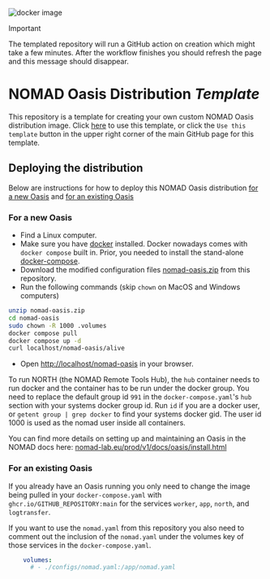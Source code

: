 ![docker image](https://github.com/FAIRmat-NFDI/nomad-distribution-template/actions/workflows/docker-publish.yml/badge.svg)

> [!IMPORTANT] 
> The templated repository will run a GitHub action on creation which might take a few minutes.
> After the workflow finishes you should refresh the page and this message should disappear.

# NOMAD Oasis Distribution *Template*
This repository is a template for creating your own custom NOMAD Oasis distribution image.
Click [here](https://github.com/new?template_name=nomad-distribution-template&template_owner=FAIRmat-NFDI)
to use this template, or click the `Use this template` button in the upper right corner of
the main GitHub page for this template.

## Deploying the distribution

Below are instructions for how to deploy this NOMAD Oasis distribution
[for a new Oasis](#for-a-new-oasis) and [for an existing Oasis](#for-an-existing-oasis)

### For a new Oasis

- Find a Linux computer.
- Make sure you have [docker](https://docs.docker.com/engine/install/) installed.
Docker nowadays comes with `docker compose` built in. Prior, you needed to
install the stand-alone [docker-compose](https://docs.docker.com/compose/install/).
- Download the modified configuration files [nomad-oasis.zip](nomad-oasis.zip) from this repository.
- Run the following commands (skip `chown` on MacOS and Windows computers)


```sh
unzip nomad-oasis.zip
cd nomad-oasis
sudo chown -R 1000 .volumes
docker compose pull
docker compose up -d
curl localhost/nomad-oasis/alive
```

- Open [http://localhost/nomad-oasis](http://localhost/nomad-oasis) in your browser.

To run NORTH (the NOMAD Remote Tools Hub), the `hub` container needs to run docker and
the container has to be run under the docker group. You need to replace the default group
id `991` in the `docker-compose.yaml`'s `hub` section with your systems docker group id.
Run `id` if you are a docker user, or `getent group | grep docker` to find your
systems docker gid. The user id 1000 is used as the nomad user inside all containers.

You can find more details on setting up and maintaining an Oasis in the NOMAD docs here:
[nomad-lab.eu/prod/v1/docs/oasis/install.html](https://nomad-lab.eu/prod/v1/docs/oasis/install.html)

### For an existing Oasis

If you already have an Oasis running you only need to change the image being pulled in
your `docker-compose.yaml` with `ghcr.io/GITHUB_REPOSITORY:main` for the services
`worker`, `app`, `north`, and `logtransfer`.

If you want to use the `nomad.yaml` from this repository you also need to comment out
the inclusion of the `nomad.yaml` under the volumes key of those services in the
`docker-compose.yaml`.

```yaml
    volumes:
      # - ./configs/nomad.yaml:/app/nomad.yaml
```
